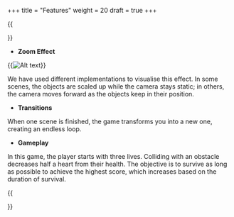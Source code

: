 +++
title = "Features"
weight = 20
draft = true
+++

{{<section title="Features">}}

* **Zoom Effect**

{{<image src="infinite_mushroom.gif" alt="Alt text">}}

We have used different implementations to visualise this effect. In some scenes, the objects are scaled up while the camera stays static; in others, the camera moves forward as the objects keep in their position.

* **Transitions**

When one scene is finished, the game transforms you into a new one, creating an endless loop.

* **Gameplay**

In this game, the player starts with three lives. Colliding with an obstacle decreases half a heart from their health. The objective is to survive as long as possible to achieve the highest score, which increases based on the duration of survival.

{{</section>}}
